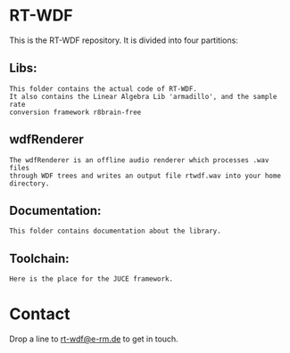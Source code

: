 # RT-WDF

This is the RT-WDF repository. It is divided into four partitions:

## Libs:
    This folder contains the actual code of RT-WDF.
    It also contains the Linear Algebra Lib 'armadillo', and the sample rate 
    conversion framework r8brain-free
    
## wdfRenderer
    The wdfRenderer is an offline audio renderer which processes .wav files
    through WDF trees and writes an output file rtwdf.wav into your home 
    directory.
    
## Documentation:
    This folder contains documentation about the library.

## Toolchain:
    Here is the place for the JUCE framework.
    
# Contact

Drop a line to rt-wdf@e-rm.de to get in touch.
